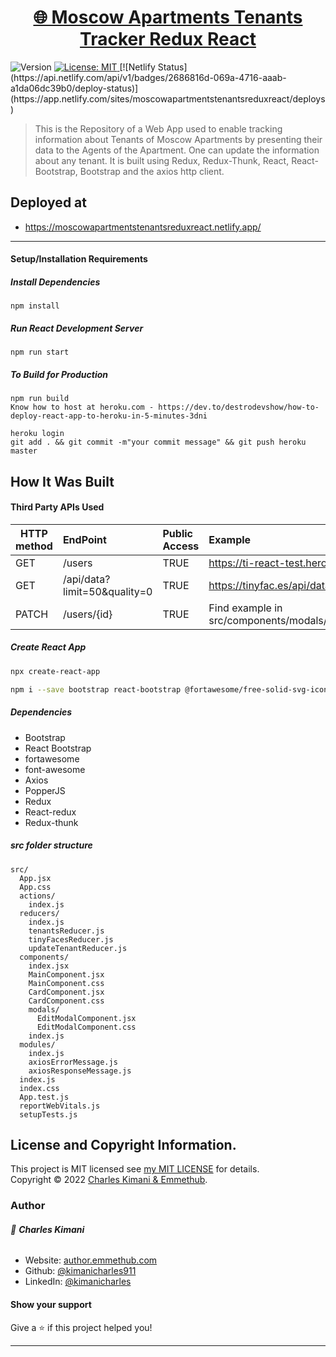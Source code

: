 
<h1 align="center"><a href="https://moscowapartmentstenantsreduxreact.netlify.app/" target="_blank">🌐 Moscow Apartments Tenants Tracker Redux React</a></h1>
<p>
  <img alt="Version" src="https://img.shields.io/badge/version-1.0-blue.svg?cacheSeconds=2592000" />
  <a href="https://github.com/kimanicharles911/emmethub_nodejs_modules/blob/master/LICENSE.txt" target="_blank">
    <img alt="License: MIT" src="https://img.shields.io/badge/License-MIT-yellow.svg" />
  </a>
  [![Netlify Status](https://api.netlify.com/api/v1/badges/2686816d-069a-4716-aaab-a1da06dc39b0/deploy-status)](https://app.netlify.com/sites/moscowapartmentstenantsreduxreact/deploys)
</p>

> This is the Repository of a Web App used to enable tracking information about Tenants of Moscow Apartments by presenting their data to the Agents of the Apartment. One can update the information about any tenant. It is built using Redux, Redux-Thunk, React, React-Bootstrap, Bootstrap and the axios http client.

## Deployed at
* https://moscowapartmentstenantsreduxreact.netlify.app/

***

#### Setup/Installation Requirements
##### Install Dependencies

```
npm install
```

##### Run React Development Server

```
npm run start
```

##### To Build for Production

```
npm run build
Know how to host at heroku.com - https://dev.to/destrodevshow/how-to-deploy-react-app-to-heroku-in-5-minutes-3dni

heroku login
git add . && git commit -m"your commit message" && git push heroku master
```

## How It Was Built

#### Third Party APIs Used

| HTTP method      |   EndPoint   |   Public Access   |   Example   |
| ---- |:---- |:---- |:---- |
| GET     | /users    |  TRUE    |  https://ti-react-test.herokuapp.com/users    |
| GET     | /api/data?limit=50&quality=0    |  TRUE    |  https://tinyfac.es/api/data?limit=50&quality=0    |
| PATCH     | /users/{id}    |  TRUE    |  Find example in src/components/modals/EditModalComponent.jsx    |

##### Create React App
```sh
npx create-react-app
```
```sh
npm i --save bootstrap react-bootstrap @fortawesome/free-solid-svg-icons @fortawesome/react-fontawesome @popperjs/core axios redux react-redux redux-thunk
```
##### Dependencies
* Bootstrap
* React Bootstrap
* fortawesome
* font-awesome
* Axios
* PopperJS
* Redux 
* React-redux 
* Redux-thunk

##### src folder structure
```
src/
  App.jsx
  App.css
  actions/
    index.js
  reducers/
    index.js
    tenantsReducer.js
    tinyFacesReducer.js
    updateTenantReducer.js
  components/
    index.jsx
    MainComponent.jsx
    MainComponent.css
    CardComponent.jsx
    CardComponent.css
    modals/
      EditModalComponent.jsx
      EditModalComponent.css
    index.js
  modules/
    index.js
    axiosErrorMessage.js
    axiosResponseMessage.js
  index.js
  index.css
  App.test.js
  reportWebVitals.js
  setupTests.js
```

## License and Copyright Information.

This project is MIT licensed see [my MIT LICENSE](https://github.com/kimanicharles911/moscow_apartments_tenants_tracker_redux_react_application/blob/master/LICENSE.txt) for details.<br />
Copyright © 2022 [Charles Kimani & Emmethub](https://github.com/kimanicharles911).

### Author

###### 👤 **Charles Kimani**

* Website: [author.emmethub.com](https://author.emmethub.com)
* Github: [@kimanicharles911](https://github.com/kimanicharles911)
* LinkedIn: [@kimanicharles](https://linkedin.com/in/kimanicharles)

#### Show your support

Give a ⭐️ if this project helped you!

***